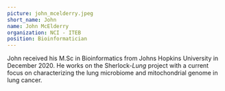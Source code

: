 ```yaml
---
picture: john_mcelderry.jpeg
short_name: John
name: John McElderry
organization: NCI - ITEB
position: Bioinformatician
---
```

John received his M.Sc in Bioinformatics from Johns Hopkins University in December 2020.  He works on the Sherlock-*Lung* project with a current focus on characterizing the lung microbiome and mitochondrial genome in lung cancer.
